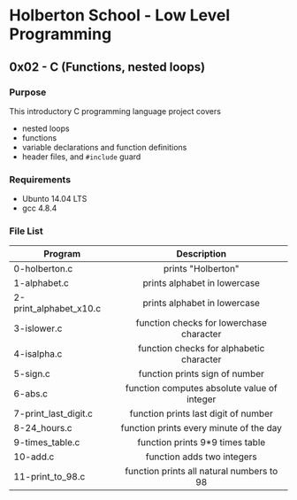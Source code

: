 # Holberton School - Low Level Programming
## 0x02 - C (Functions, nested loops)

### Purpose
This introductory C programming language project covers
* nested loops
* functions
* variable declarations and function definitions
* header files, and `#include` guard

### Requirements
* Ubunto 14.04 LTS
* gcc 4.8.4

### File List
| Program	  | Description						     |
| --------------- |:--------------------------------------------------------:|
| 0-holberton.c  | prints "Holberton" |
| 1-alphabet.c      | prints alphabet in lowercase 	 |
| 2-print_alphabet_x10.c	  | prints alphabet in lowercase |
| 3-islower.c 	  | function checks for lowerchase character	     		     |
| 4-isalpha.c	  | function checks for alphabetic character	     |
| 5-sign.c	  | function prints sign of number		     |
| 6-abs.c	  | function computes absolute value of integer    |
| 7-print_last_digit.c	  | function prints last digit of number  |
| 8-24_hours.c	  | function prints every minute of the day 	       	     |
| 9-times_table.c	  | function prints 9*9 times table	     |
| 10-add.c	  | function adds two integers
| 11-print_to_98.c | function prints all natural numbers to 98  	       		     |